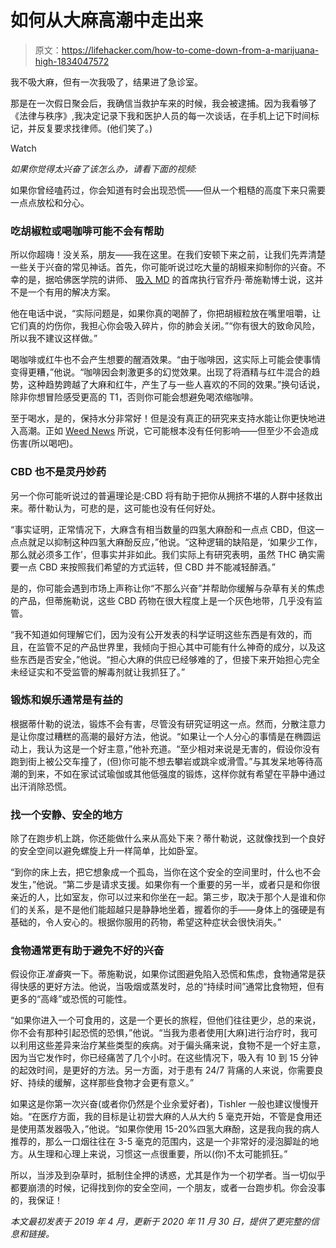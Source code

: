 # 如何从大麻高潮中走出来

> 原文：<https://lifehacker.com/how-to-come-down-from-a-marijuana-high-1834047572>

我不吸大麻，但有一次我吸了，结果进了急诊室。

那是在一次假日聚会后，我确信当救护车来的时候，我会被逮捕。因为我看够了《法律与秩序》,我决定记录下我和医护人员的每一次谈话，在手机上记下时间标记，并反复要求找律师。(他们笑了。)

Watch

*如果你觉得太兴奋了该怎么办，请看下面的视频:*

如果你曾经嗑药过，你会知道有时会出现恐慌——但从一个粗糙的高度下来只需要一点点放松和分心。

### 吃胡椒粒或喝咖啡可能不会有帮助

所以你超嗨！没关系，朋友——我在这里。在我们安顿下来之前，让我们先弄清楚一些关于兴奋的常见神话。首先，你可能听说过吃大量的胡椒来抑制你的兴奋。不幸的是，据哈佛医学院的讲师、 [吸入 MD](https://inhalemd.com/) 的首席执行官乔丹·蒂施勒博士说，这并不是一个有用的解决方案。

他在电话中说，“实际问题是，如果你真的喝醉了，你把胡椒粒放在嘴里咀嚼，让它们真的灼伤你，我担心你会吸入碎片，你的肺会关闭。”“你有很大的致命风险，所以我不建议这样做。”

喝咖啡或红牛也不会产生想要的醒酒效果。“由于咖啡因，这实际上可能会使事情变得更糟，”他说。“咖啡因会刺激更多的幻觉效果。出现了将酒精与红牛混合的趋势，这种趋势跨越了大麻和红牛，产生了与一些人喜欢的不同的效果。”换句话说，除非你想冒险感受更高的 T1，否则你可能会想避免喝浓缩咖啡。

至于喝水，是的，保持水分非常好！但是没有真正的研究来支持水能让你更快地进入高潮。正如 [Weed News](https://www.weednews.co/can-drinking-lot-water-flush-system-thc/) 所说，它可能根本没有任何影响——但至少不会造成伤害(所以喝吧)。

### CBD 也不是灵丹妙药

另一个你可能听说过的普遍理论是:CBD 将有助于把你从拥挤不堪的人群中拯救出来。蒂什勒认为，可悲的是，这可能也没有任何好处。

“事实证明，正常情况下，大麻含有相当数量的四氢大麻酚和一点点 CBD，但这一点点就足以抑制这种四氢大麻酚反应，”他说。“这种逻辑的缺陷是，‘如果少工作，那么就必须多工作’，但事实并非如此。我们实际上有研究表明，虽然 THC 确实需要一点 CBD 来按照我们希望的方式运转，但 CBD 并不能减轻醉酒。”

是的，你可能会遇到市场上声称让你“不那么兴奋”并帮助你缓解与杂草有关的焦虑的产品，但蒂施勒说，这些 CBD 药物在很大程度上是一个灰色地带，几乎没有监管。

“我不知道如何理解它们，因为没有公开发表的科学证明这些东西是有效的，而且，在监管不足的产品世界里，我倾向于担心其中可能有什么神奇的成分，以及这些东西是否安全，”他说。“担心大麻的供应已经够难的了，但接下来开始担心完全未经证实和不受监管的解毒剂就让我抓狂了。”

### 锻炼和娱乐通常是有益的

根据蒂什勒的说法，锻炼不会有害，尽管没有研究证明这一点。然而，分散注意力是让你度过糟糕的高潮的最好方法，他说。“如果让一个人分心的事情是在椭圆运动上，我认为这是一个好主意，”他补充道。“至少相对来说是无害的，假设你没有跑到街上被公交车撞了，(但)你可能不想去攀岩或跳伞或滑雪。”与其发呆地等待高潮的到来，不如在家试试瑜伽或其他低强度的锻炼，这样你就有希望在平静中通过出汗消除恐慌。

### 找一个安静、安全的地方

除了在跑步机上跳，你还能做什么来从高处下来？蒂什勒说，这就像找到一个良好的安全空间以避免螺旋上升一样简单，比如卧室。

“到你的床上去，把它想象成一个孤岛，当你在这个安全的空间里时，什么也不会发生，”他说。“第二步是请求支援。如果你有一个重要的另一半，或者只是和你很亲近的人，比如室友，你可以过来和你坐在一起。第三步，取决于那个人是谁和你们的关系，是不是他们能超越只是静静地坐着，握着你的手——身体上的强硬是有基础的，令人安心的。根据你服用的药物，希望这种症状会很快消失。”

### 食物通常更有助于避免不好的兴奋

假设你正*准备*爽一下。蒂施勒说，如果你试图避免陷入恐慌和焦虑，食物通常是获得快感的更好方法。他说，当吸烟或蒸发时，总的“持续时间”通常比食物短，但有更多的“高峰”或恐慌的可能性。

“如果你进入一个可食用的，这是一个更长的旅程，但他们往往更少，总的来说，你不会有那种引起恐慌的恐惧，”他说。“当我为患者使用[大麻]进行治疗时，我可以利用这些差异来治疗某些类型的疾病。对于偏头痛来说，食物不是一个好主意，因为当它发作时，你已经痛苦了几个小时。在这些情况下，吸入有 10 到 15 分钟的起效时间，是更好的方法。另一方面，对于患有 24/7 背痛的人来说，你需要良好、持续的缓解，这样那些食物才会更有意义。”

如果这是你第一次兴奋(或者你仍然是个业余爱好者)，Tishler 一般也建议慢慢开始。“在医疗方面，我的目标是让初尝大麻的人从大约 5 毫克开始，不管是食用还是使用蒸发器吸入，”他说。“如果你使用 15-20%四氢大麻酚，这是我向我的病人推荐的，那么一口烟往往在 3-5 毫克的范围内，这是一个非常好的浸泡脚趾的地方。从生理和心理上来说，习惯这一点很重要，所以(你)不太可能抓狂。”

所以，当涉及到杂草时，抵制住全押的诱惑，尤其是作为一个初学者。当一切似乎都要崩溃的时候，记得找到你的安全空间，一个朋友，或者一台跑步机。你会没事的，我保证！

*本文最初发表于 2019 年 4 月，更新于 2020 年 11 月 30 日，提供了更完整的信息和链接。*